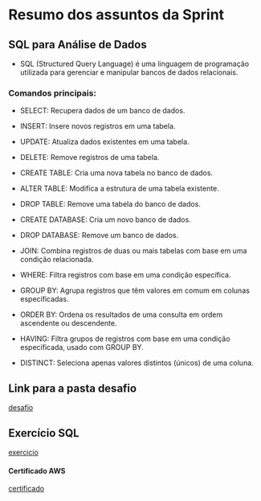 # Resumo dos assuntos da Sprint
## SQL para Análise de Dados
*  SQL (Structured Query Language) é uma linguagem de programação utilizada para gerenciar e manipular bancos de dados relacionais.

### Comandos principais:

* SELECT: Recupera dados de um banco de dados.

* INSERT: Insere novos registros em uma tabela.

* UPDATE: Atualiza dados existentes em uma tabela.

* DELETE: Remove registros de uma tabela.

* CREATE TABLE: Cria uma nova tabela no banco de dados.

* ALTER TABLE: Modifica a estrutura de uma tabela existente.

* DROP TABLE: Remove uma tabela do banco de dados.

* CREATE DATABASE: Cria um novo banco de dados.

* DROP DATABASE: Remove um banco de dados.

* JOIN: Combina registros de duas ou mais tabelas com base em uma condição relacionada.

* WHERE: Filtra registros com base em uma condição específica.

* GROUP BY: Agrupa registros que têm valores em comum em colunas especificadas.

* ORDER BY: Ordena os resultados de uma consulta em ordem ascendente ou descendente.

* HAVING: Filtra grupos de registros com base em uma condição especificada, usado com GROUP BY.

* DISTINCT: Seleciona apenas valores distintos (únicos) de uma coluna.


## Link para a pasta desafio
[desafio](https://github.com/grazysb/Programa_de_Bolsas_Compass-UOL/blob/8ab83a7d2a6906aa9260667fd3a46038db510ecc/desafio_s2.md)
## Exercício SQL
[exercicio](https://github.com/grazysb/Programa_de_Bolsas_Compass-UOL/blob/main/Atividade_sprint2)

#### Certificado AWS
[certificado](https://github.com/grazysb/Programa_de_Bolsas_Compass-UOL/blob/bbac0f447c0a5117c5e57e7ad1e6449f4e37d8fa/Arquivos_sprint2/13660_3_5472010_1715994968_AWS%20Course%20Completion%20Certificate.pdf)